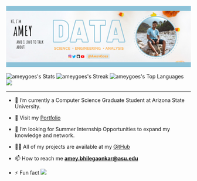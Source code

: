   <!--  HeadLine -->
![alt text](./images/Amey.png)
  <!--  HeadLine Ends -->

  ![ameygoes's Stats](https://github-readme-stats.vercel.app/api?username=Ask149&theme=highcontrast&show_icons=true&hide_border=false&count_private=true)
  ![ameygoes's Streak](https://github-readme-streak-stats.herokuapp.com/?user=Ask149&theme=highcontrast&hide_border=false)
  ![ameygoes's Top Languages](https://github-readme-stats.vercel.app/api/top-langs/?username=Ask149&theme=highcontrast&show_icons=true&hide_border=false&layout=compact)
  ![](https://hit.yhype.me/github/profile?user_id=39159923)

  <hr>  

  <!-- A bit about what I do? -->
  - 🔭 I’m currently a Computer Science Graduate Student at Arizona State University.

  - 🌱 Visit my [Portfolio](https://ameyportfolio.netlify.app/)
  
  - 👯 I’m looking for Summer Internship Opportunities to expand my knowledge and network.

  - 👨‍💻 All of my projects are available at my [GitHub](https://github.com/ameygoes)

  - 📫 How to reach me **amey.bhilegaonkar@asu.edu**

  - ⚡ Fun fact  ![](https://komarev.com/ghpvc/?username=ameygoes&style=for-the-badge)
  

